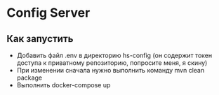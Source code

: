 # Config Server
## Как запустить
* Добавить файл .env в директорию hs-config (он содержит токен доступа к приватному репозиторию, попросите меня, я скину)
* При изменении сначала нужно выполнить команду mvn clean package
* Выполнить docker-compose up
